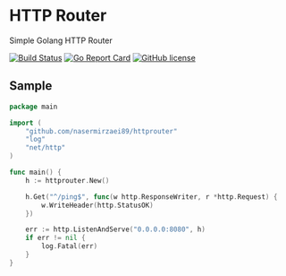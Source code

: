 # HTTP Router
Simple Golang HTTP Router

[![Build Status](https://travis-ci.org/nasermirzaei89/httprouter.svg?branch=master)](https://travis-ci.org/nasermirzaei89/httprouter)
[![Go Report Card](https://goreportcard.com/badge/github.com/nasermirzaei89/httprouter)](https://goreportcard.com/report/github.com/nasermirzaei89/httprouter)
[![GitHub license](https://img.shields.io/github/license/nasermirzaei89/httprouter.svg)](https://github.com/nasermirzaei89/httprouter/blob/master/LICENSE)


## Sample
```go
package main

import (
	"github.com/nasermirzaei89/httprouter"
	"log"
	"net/http"
)

func main() {
	h := httprouter.New()

	h.Get("^/ping$", func(w http.ResponseWriter, r *http.Request) {
		w.WriteHeader(http.StatusOK)
	})

	err := http.ListenAndServe("0.0.0.0:8080", h)
	if err != nil {
		log.Fatal(err)
	}
}
```
